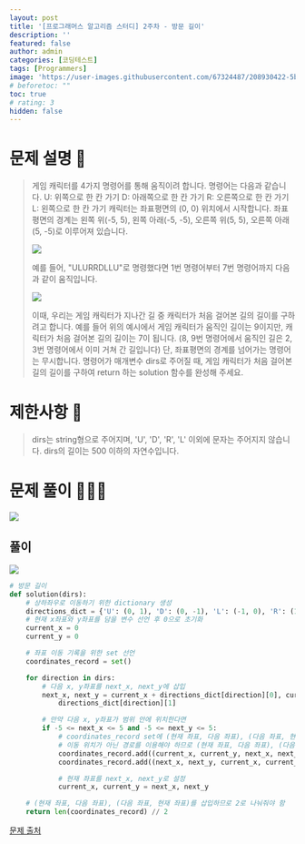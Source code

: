 ```yaml
---
layout: post
title: '[프로그래머스 알고리즘 스터디] 2주차 - 방문 길이'
description: ''
featured: false
author: admin
categories: [코딩테스트]
tags: [Programmers]
image: 'https://user-images.githubusercontent.com/67324487/208930422-5bd35504-cd6d-4dfb-8cca-f9296eb84af9.png'
# beforetoc: ""
toc: true
# rating: 3
hidden: false
---
```


# 문제 설명 📑
> 게임 캐릭터를 4가지 명령어를 통해 움직이려 합니다. 명령어는 다음과 같습니다.
> U: 위쪽으로 한 칸 가기
> D: 아래쪽으로 한 칸 가기
> R: 오른쪽으로 한 칸 가기
> L: 왼쪽으로 한 칸 가기
> 캐릭터는 좌표평면의 (0, 0) 위치에서 시작합니다. 좌표평면의 경계는 왼쪽 위(-5, 5), 왼쪽 아래(-5, -5), 오른쪽 위(5, 5), 오른쪽 아래(5, -5)로 이루어져 있습니다.
>
> ![](https://velog.velcdn.com/images/carmine/post/66e1527c-ef86-42df-8c57-7bdb40d546f5/image.png)
>
> 예를 들어, "ULURRDLLU"로 명령했다면 1번 명령어부터 7번 명령어까지 다음과 같이 움직입니다.
>
> ![](https://velog.velcdn.com/images/carmine/post/f10d1292-d44e-4ec2-b1f4-7cdb4f4cbb72/image.png)
>
> 이때, 우리는 게임 캐릭터가 지나간 길 중 캐릭터가 처음 걸어본 길의 길이를 구하려고 합니다. 예를 들어 위의 예시에서 게임 캐릭터가 움직인 길이는 9이지만, 캐릭터가 처음 걸어본 길의 길이는 7이 됩니다. (8, 9번 명령어에서 움직인 길은 2, 3번 명령어에서 이미 거쳐 간 길입니다)
> 단, 좌표평면의 경계를 넘어가는 명령어는 무시합니다.
> 명령어가 매개변수 dirs로 주어질 때, 게임 캐릭터가 처음 걸어본 길의 길이를 구하여 return 하는 solution 함수를 완성해 주세요.

# 제한사항 🚫

> dirs는 string형으로 주어지며, 'U', 'D', 'R', 'L' 이외에 문자는 주어지지 않습니다.
> dirs의 길이는 500 이하의 자연수입니다.

# 문제 풀이 👩🏻‍💻

![](https://velog.velcdn.com/images/carmine/post/544807c9-6b17-495e-9c71-88f1efd76d16/image.png)

## 풀이

![](https://velog.velcdn.com/images/carmine/post/a25c06af-7f2b-451b-97d4-b8eed71e5605/image.png)

```python
# 방문 길이
def solution(dirs):
    # 상하좌우로 이동하기 위한 dictionary 생성
    directions_dict = {'U': (0, 1), 'D': (0, -1), 'L': (-1, 0), 'R': (1, 0)}
    # 현재 x좌표와 y좌표를 담을 변수 선언 후 0으로 초기화
    current_x = 0
    current_y = 0

    # 좌표 이동 기록을 위한 set 선언
    coordinates_record = set()

    for direction in dirs:
        # 다음 x, y좌표를 next_x, next_y에 삽입
        next_x, next_y = current_x + directions_dict[direction][0], current_y + \
            directions_dict[direction][1]

        # 만약 다음 x, y좌표가 범위 안에 위치한다면
        if -5 <= next_x <= 5 and -5 <= next_y <= 5:
            # coordinates_record set에 (현재 좌표, 다음 좌표), (다음 좌표, 현재 좌표)를 삽입
            # 이동 위치가 아닌 경로를 이용해야 하므로 (현재 좌표, 다음 좌표), (다음 좌표, 현재 좌표) 둘 다를 삽입해야 함
            coordinates_record.add((current_x, current_y, next_x, next_y))
            coordinates_record.add((next_x, next_y, current_x, current_y))

            # 현재 좌표를 next_x, next_y로 설정
            current_x, current_y = next_x, next_y

    # (현재 좌표, 다음 좌표), (다음 좌표, 현재 좌표)를 삽입하므로 2로 나눠줘야 함
    return len(coordinates_record) // 2
```

[문제 출처](https://programmers.co.kr/learn/challenges)
